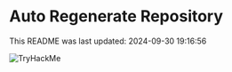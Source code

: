 # Auto Regenerate Repository

This README was last updated: 2024-09-30 19:16:56

 ![TryHackMe](https://tryhackme.com/badge/533634)